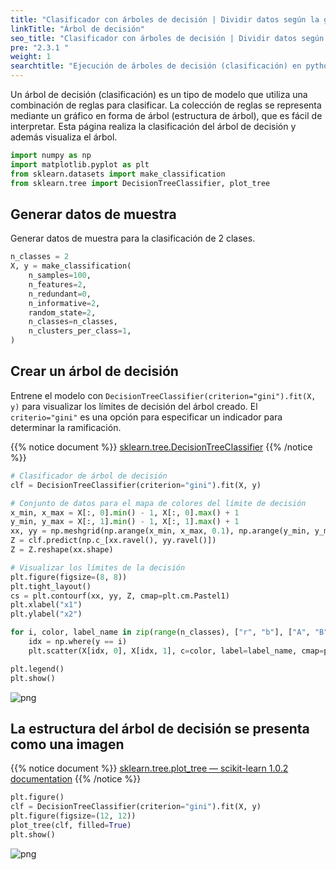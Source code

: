 ```yaml
---
title: "Clasificador con árboles de decisión | Dividir datos según la ganancia de información"
linkTitle: "Árbol de decisión"
seo_title: "Clasificador con árboles de decisión | Dividir datos según la ganancia de información"
pre: "2.3.1 "
weight: 1
searchtitle: "Ejecución de árboles de decisión (clasificación) en python"
---
```


<div class="pagetop-box">
    <p>Un árbol de decisión (clasificación) es un tipo de modelo que utiliza una combinación de reglas para clasificar. La colección de reglas se representa mediante un gráfico en forma de árbol (estructura de árbol), que es fácil de interpretar. Esta página realiza la clasificación del árbol de decisión y además visualiza el árbol.</p>
</div>

```python
import numpy as np
import matplotlib.pyplot as plt
from sklearn.datasets import make_classification
from sklearn.tree import DecisionTreeClassifier, plot_tree
```

## Generar datos de muestra

Generar datos de muestra para la clasificación de 2 clases.


```python
n_classes = 2
X, y = make_classification(
    n_samples=100,
    n_features=2,
    n_redundant=0,
    n_informative=2,
    random_state=2,
    n_classes=n_classes,
    n_clusters_per_class=1,
)
```

## Crear un árbol de decisión

Entrene el modelo con `DecisionTreeClassifier(criterion="gini").fit(X, y)` para visualizar los límites de decisión del árbol creado.
El `criterio="gini"` es una opción para especificar un indicador para determinar la ramificación.

{{% notice document %}}
[sklearn.tree.DecisionTreeClassifier](https://scikit-learn.org/stable/modules/generated/sklearn.tree.DecisionTreeClassifier.html#sklearn.tree.DecisionTreeClassifier)
{{% /notice %}}


```python
# Clasificador de árbol de decisión
clf = DecisionTreeClassifier(criterion="gini").fit(X, y)

# Conjunto de datos para el mapa de colores del límite de decisión
x_min, x_max = X[:, 0].min() - 1, X[:, 0].max() + 1
y_min, y_max = X[:, 1].min() - 1, X[:, 1].max() + 1
xx, yy = np.meshgrid(np.arange(x_min, x_max, 0.1), np.arange(y_min, y_max, 0.1))
Z = clf.predict(np.c_[xx.ravel(), yy.ravel()])
Z = Z.reshape(xx.shape)

# Visualizar los límites de la decisión
plt.figure(figsize=(8, 8))
plt.tight_layout()
cs = plt.contourf(xx, yy, Z, cmap=plt.cm.Pastel1)
plt.xlabel("x1")
plt.ylabel("x2")

for i, color, label_name in zip(range(n_classes), ["r", "b"], ["A", "B"]):
    idx = np.where(y == i)
    plt.scatter(X[idx, 0], X[idx, 1], c=color, label=label_name, cmap=plt.cm.Pastel1)

plt.legend()
plt.show()
```


    
![png](/images/basic/tree/Decision_Tree_Classifier_files/Decision_Tree_Classifier_7_0.png)
    


## La estructura del árbol de decisión se presenta como una imagen

{{% notice document %}}
[sklearn.tree.plot_tree — scikit-learn 1.0.2 documentation](https://scikit-learn.org/stable/modules/generated/sklearn.tree.plot_tree.html)
{{% /notice %}}


```python
plt.figure()
clf = DecisionTreeClassifier(criterion="gini").fit(X, y)
plt.figure(figsize=(12, 12))
plot_tree(clf, filled=True)
plt.show()
```

    
![png](/images/basic/tree/Decision_Tree_Classifier_files/Decision_Tree_Classifier_9_1.png)
    

